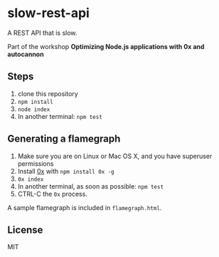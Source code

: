 # slow-rest-api

A REST API that is slow.

Part of the workshop __Optimizing Node.js applications with 0x and autocannon__

## Steps

1. clone this repository
2. `npm install`
3. `node index`
4. In another terminal: `npm test`

## Generating a flamegraph

1. Make sure you are on Linux or Mac OS X, and you have superuser
   permissions
2. Install [0x](http://npm.im/0x) with `npm install 0x -g`
3. `0x index`
4. In another terminal, as soon as possible: `npm test`
5. CTRL-C the `0x` process.

A sample flamegraph is included in `flamegraph.html`.

## License

MIT
